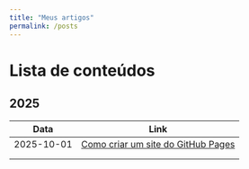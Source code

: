 ```yaml
---
title: "Meus artigos"
permalink: /posts
---
```


# Lista de conteúdos

## 2025
| Data       | Link                                 |
|------------|--------------------------------------|
| 2025-10-01 | [Como criar um site do GitHub Pages](./2025/10/01/Criando_um_site_do_GitHub_Pages.html) |
|            |                                      |
|            |                                      |
